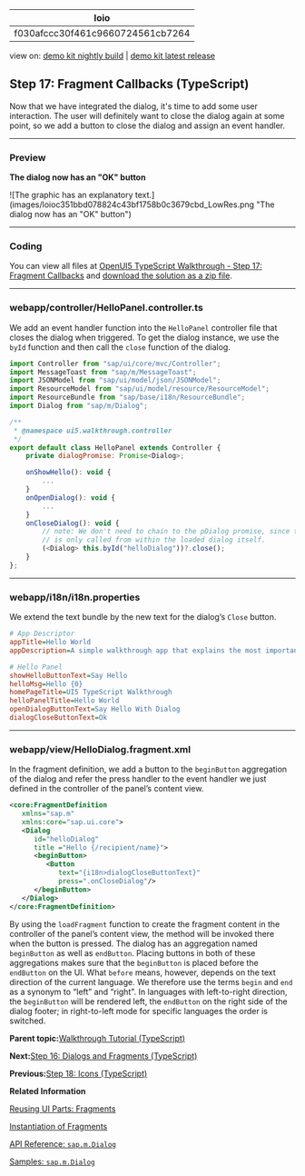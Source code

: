 <!-- loiof030afccc30f461c9660724561cb7264 -->

| loio |
| -----|
| f030afccc30f461c9660724561cb7264 |

<div id="loio">

view on: [demo kit nightly build](https://sdk.openui5.org/nightly/#/topic/f030afccc30f461c9660724561cb7264) | [demo kit latest release](https://sdk.openui5.org/topic/f030afccc30f461c9660724561cb7264)</div>

## Step 17: Fragment Callbacks \(TypeScript\)

Now that we have integrated the dialog, it's time to add some user interaction. The user will definitely want to close the dialog again at some point, so we add a button to close the dialog and assign an event handler.

***

### Preview

  
  
**The dialog now has an "OK" button**

![The graphic has an explanatory text.](images/loioc351bbd078824c43bf1758b0c3679cbd_LowRes.png "The dialog now has an "OK" button")

***

<a name="loiof030afccc30f461c9660724561cb7264__section_mt1_5fk_syb"/>

### Coding

You can view all files at [OpenUI5 TypeScript Walkthrough - Step 17: Fragment Callbacks](https://github.com/sap-samples/ui5-typescript-walkthrough/tree/main/steps/17) and [download the solution as a zip file](https://sap-samples.github.io/ui5-typescript-walkthrough/ui5-typescript-walkthrough-step-17.zip).

***

<a name="loiof030afccc30f461c9660724561cb7264__section_nt1_5fk_syb"/>

### webapp/controller/HelloPanel.controller.ts

We add an event handler function into the `HelloPanel` controller file that closes the dialog when triggered. To get the dialog instance, we use the `byId` function and then call the `close` function of the dialog.

```js
import Controller from "sap/ui/core/mvc/Controller";
import MessageToast from "sap/m/MessageToast";
import JSONModel from "sap/ui/model/json/JSONModel";
import ResourceModel from "sap/ui/model/resource/ResourceModel";
import ResourceBundle from "sap/base/i18n/ResourceBundle";
import Dialog from "sap/m/Dialog";

/**
 * @namespace ui5.walkthrough.controller
 */
export default class HelloPanel extends Controller {
    private dialogPromise: Promise<Dialog>;

    onShowHello(): void {
        ...
    }
    onOpenDialog(): void {
        ...
    }
    onCloseDialog(): void {
        // note: We don't need to chain to the pDialog promise, since this event-handler
        // is only called from within the loaded dialog itself.
        (<Dialog> this.byId("helloDialog"))?.close();
    }        
};
```

***

<a name="loiof030afccc30f461c9660724561cb7264__section_d5m_ypr_r2b"/>

### webapp/i18n/i18n.properties

We extend the text bundle by the new text for the dialog’s `Close` button.

```ini
# App Descriptor
appTitle=Hello World
appDescription=A simple walkthrough app that explains the most important concepts of OpenUI5

# Hello Panel
showHelloButtonText=Say Hello
helloMsg=Hello {0}
homePageTitle=UI5 TypeScript Walkthrough
helloPanelTitle=Hello World
openDialogButtonText=Say Hello With Dialog
dialogCloseButtonText=Ok
```

***

### webapp/view/HelloDialog.fragment.xml

In the fragment definition, we add a button to the `beginButton` aggregation of the dialog and refer the press handler to the event handler we just defined in the controller of the panel’s content view.

```xml
<core:FragmentDefinition
   xmlns="sap.m"
   xmlns:core="sap.ui.core">
   <Dialog
      id="helloDialog"
      title ="Hello {/recipient/name}">
      <beginButton>
         <Button
            text="{i18n>dialogCloseButtonText}"
            press=".onCloseDialog"/>
      </beginButton>
   </Dialog>
</core:FragmentDefinition>
```

By using the `loadFragment` function to create the fragment content in the controller of the panel’s content view, the method will be invoked there when the button is pressed. The dialog has an aggregation named `beginButton` as well as `endButton`. Placing buttons in both of these aggregations makes sure that the `beginButton` is placed before the `endButton` on the UI. What `before` means, however, depends on the text direction of the current language. We therefore use the terms `begin` and `end` as a synonym to “left” and “right". In languages with left-to-right direction, the `beginButton` will be rendered left, the `endButton` on the right side of the dialog footer; in right-to-left mode for specific languages the order is switched.

**Parent topic:**[Walkthrough Tutorial \(TypeScript\)](Walkthrough_Tutorial_TypeScript_dad1905.md "In this tutorial we'll introduce you to all major development paradigms of OpenUI5. We'll demonstrate the use of TypeScript with OpenUI5 and highlight the specific characteristics of this approach.")

**Next:**[Step 16: Dialogs and Fragments \(TypeScript\)](Step_16_Dialogs_and_Fragments_TypeScript_4b2e306.md "In this step, we will take a closer look at another element which can be used to assemble views: the fragment.")

**Previous:**[Step 18: Icons \(TypeScript\)](Step_18_Icons_TypeScript_49b1ac6.md "Our dialog is still pretty much empty. Since OpenUI5 is shipped with a large icon font that contains more than 500 icons, we will add an icon to greet our users when the dialog is opened.")

**Related Information**  


[Reusing UI Parts: Fragments](Reusing_UI_Parts_Fragments_36a5b13.md "Fragments are light-weight UI parts (UI sub-trees) which can be reused, defined similar to views, but do not have any controller or other behavior code involved.")

[Instantiation of Fragments](Instantiation_of_Fragments_04129b2.md "OpenUI5 provides two options to instantiate a fragment: If it is instantiated inside a controller extending sap.ui.core.mvc.Controller, the loadFragment() function is the way to go. However, if it is instantiated in a non-controller artefact, the generic function sap.ui.core.Fragment.load() can be used.")

[API Reference: `sap.m.Dialog`](https://sdk.openui5.org/api/sap.m.Dialog)

[Samples: `sap.m.Dialog`](https://sdk.openui5.org/entity/sap.m.Dialog)

